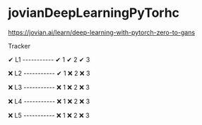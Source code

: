 # jovianDeepLearningPyTorhc
https://jovian.ai/learn/deep-learning-with-pytorch-zero-to-gans

Tracker

✔ L1   -----------  ✔ 1     ✔ 2      ✔ 3

❌ L2   -----------  ✔ 1     ❌ 2      ❌ 3

❌ L3   -----------  ❌ 1     ❌ 2      ❌ 3

❌ L4   -----------  ❌ 1     ❌ 2      ❌ 3

❌ L5   -----------  ❌ 1     ❌ 2      ❌ 3

